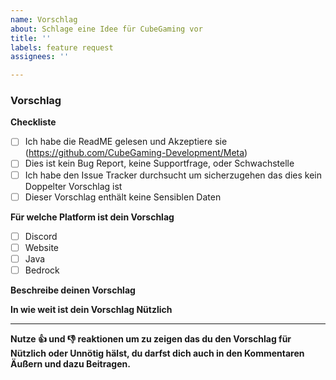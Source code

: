 ```yaml
---
name: Vorschlag
about: Schlage eine Idee für CubeGaming vor
title: ''
labels: feature request
assignees: ''

---
```


<!-- CubeGaming Vorschlagsguide

Fülle das Template aus. Schreibe nicht zwischen den Pfeilen da der Text in diesen beim Senden Nichtmehr Angezeigt wird.

Wenn du einen Vorschlag einreichen möchtest, lies das Folgende

1.  Fülle das Template aus
     Es macht es für alle Einfacher wenn die Vorschläge dem Standart Template entsprechen. Auch stellt es sicher das wir die Benötigen Informationen haben. 
     Um eine Box Anzukreuzen, Setze ein "x" zwischen [ ] Beispiel: [x]

2.  Halte deinen Vorschlag Simpel
     Stelle sicher das es einfach zu verstehen ist was du Vorschlägst

3. Wähle einen ordentlichen Titel
    Der Vorschlagstitel sollte kurz sein und eine Klare Andeutung für den Bug sein

     -->

### Vorschlag

**Checkliste**
- [ ] Ich habe die ReadME gelesen und Akzeptiere sie (https://github.com/CubeGaming-Development/Meta)
- [ ] Dies ist kein Bug Report, keine Supportfrage, oder Schwachstelle
- [ ] Ich habe den Issue Tracker durchsucht um sicherzugehen das dies kein Doppelter Vorschlag ist
- [ ] Dieser Vorschlag enthält keine Sensiblen Daten

**Für welche Platform ist dein Vorschlag**
<!-- Für welche Platform ist dieser Vorschlag? Discord, Website oder In-game?
Wenn in-game: Java oder Bedrock -->
- [ ] Discord
- [ ] Website
- [ ] Java
- [ ] Bedrock

**Beschreibe deinen Vorschlag**
<!-- Welches Feature möchtest du Vorschlagen
     Beispiel:
          Ich würde gerne ein weiteres Gadged in der Lobby haben mit dem man mit anderen Spielern kleine PVP Kämpfe haben kann mit Zufällig ausgewählten Kits.
          undsoweiter und sofort
-->



**In wie weit ist dein Vorschlag Nützlich**
<!-- Wer Profitiert von deinem Vorschlag und warum ist dieser Nützlich?
     Beispiel:
          Alle Spieler Profitieren davon und er ist Nützlich da man mit einem Kleinem PVP System auch in der Lobby etwas Zeitvertreib hat wenn ein Server voll ist oder man noch              auf Freunde wartet die noch Online kommen wollen.
-->



---
**Nutze 👍 und 👎 reaktionen um zu zeigen das du den Vorschlag für Nützlich oder Unnötig hälst, du darfst dich auch in den Kommentaren Äußern und dazu Beitragen.**
